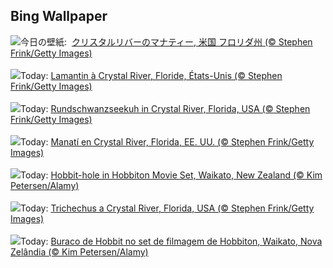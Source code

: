 ## Bing Wallpaper
![](https://www.bing.com/th?id=OHR.CrystalManatee_JA-JP0403735948_UHD.jpg&w=1000)今日の壁紙: &nbsp;[クリスタルリバーのマナティー, 米国 フロリダ州 (© Stephen Frink/Getty Images)](https://www.bing.com/th?id=OHR.CrystalManatee_JA-JP0403735948_UHD.jpg)
<br><br/>
![](https://www.bing.com/th?id=OHR.CrystalManatee_FR-FR9678954985_UHD.jpg&w=1000)Today: [Lamantin à Crystal River, Floride, États-Unis (© Stephen Frink/Getty Images)](https://www.bing.com/th?id=OHR.CrystalManatee_FR-FR9678954985_UHD.jpg)
<br><br/>
![](https://www.bing.com/th?id=OHR.CrystalManatee_DE-DE8276334869_UHD.jpg&w=1000)Today: [Rundschwanzseekuh in Crystal River, Florida, USA (© Stephen Frink/Getty Images)](https://www.bing.com/th?id=OHR.CrystalManatee_DE-DE8276334869_UHD.jpg)
<br><br/>
![](https://www.bing.com/th?id=OHR.CrystalManatee_ES-ES0107634100_UHD.jpg&w=1000)Today: [Manatí en Crystal River, Florida, EE. UU. (© Stephen Frink/Getty Images)](https://www.bing.com/th?id=OHR.CrystalManatee_ES-ES0107634100_UHD.jpg)
<br><br/>
![](https://www.bing.com/th?id=OHR.HobbitHole_EN-GB4657800200_UHD.jpg&w=1000)Today: [Hobbit-hole in Hobbiton Movie Set, Waikato, New Zealand (© Kim Petersen/Alamy)](https://www.bing.com/th?id=OHR.HobbitHole_EN-GB4657800200_UHD.jpg)
<br><br/>
![](https://www.bing.com/th?id=OHR.CrystalManatee_IT-IT9883831174_UHD.jpg&w=1000)Today: [Trichechus a Crystal River, Florida, USA (© Stephen Frink/Getty Images)](https://www.bing.com/th?id=OHR.CrystalManatee_IT-IT9883831174_UHD.jpg)
<br><br/>
![](https://www.bing.com/th?id=OHR.HobbitHole_PT-BR3505721591_UHD.jpg&w=1000)Today: [Buraco de Hobbit no set de filmagem de Hobbiton, Waikato, Nova Zelândia (© Kim Petersen/Alamy)](https://www.bing.com/th?id=OHR.HobbitHole_PT-BR3505721591_UHD.jpg)
<br><br/>
